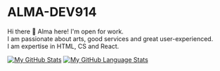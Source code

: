 # ALMA-DEV914
Hi there 👋 Alma here! I'm open for work. <br>
I am passionate about arts, good services and great user-experienced.<br> 
I am expertise in HTML, CS and React.

[![My GitHub Stats](https://github-readme-stats.vercel.app/api/?username=alma-dev914&count_private=true&theme=tokyonight&showicons=true)]()
[![My GitHub Language Stats](https://github-readme-stats.vercel.app/api/top-langs/?username=alma-dev914&langs_count=5&theme=tokyonight)]()

